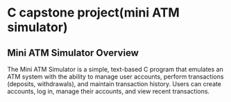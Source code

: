 # C capstone project(mini ATM simulator)

## Mini ATM Simulator Overview
The Mini ATM Simulator is a simple, text-based C program that emulates an ATM system with the ability to manage user accounts, perform transactions (deposits, withdrawals), and maintain transaction history. Users can create accounts, log in, manage their accounts, and view recent transactions.